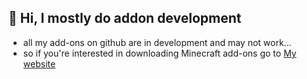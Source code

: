 ## 👋 Hi, I mostly do addon development
- all my add-ons on github are in development and may not work...
- so if you're interested in downloading Minecraft add-ons go to [My website](https://shadows-coding.github.io/)
